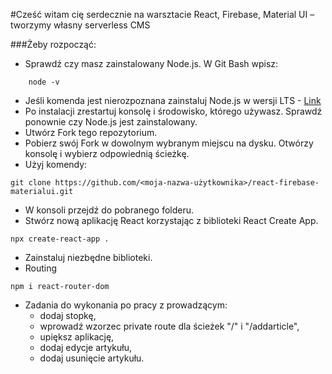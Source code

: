 #Cześć witam cię serdecznie na warsztacie React, Firebase, Material UI – tworzymy własny serverless CMS

###Żeby rozpocząć:
- Sprawdź czy masz zainstalowany Node.js. W Git Bash wpisz:
```
	node -v
```
- Jeśli komenda jest nierozpoznana zainstaluj Node.js w wersji LTS - [Link](https://nodejs.org/en/download/package-manager/)
- Po instalacji zrestartuj konsolę i środowisko, którego używasz. Sprawdź ponownie czy Node.js jest zainstalowany.
- Utwórz Fork tego repozytorium.
- Pobierz swój Fork w dowolnym wybranym miejscu na dysku. Otwórzy konsolę i wybierz odpowiednią ścieżkę.
- Użyj komendy:
```
git clone https://github.com/<moja-nazwa-użytkownika>/react-firebase-materialui.git
```
- W konsoli przejdź do pobranego folderu.
- Stwórz nową aplikację React korzystając z biblioteki React Create App.
```
npx create-react-app .
```
- Zainstaluj niezbędne biblioteki.
- Routing
```
npm i react-router-dom
```
- Zadania do wykonania po pracy z prowadzącym:
    - dodaj stopkę,
    - wprowadź wzorzec private route dla ścieżek "/" i "/addarticle",
    - upiększ aplikację,
    - dodaj edycje artykułu,
    - dodaj usunięcie artykułu.